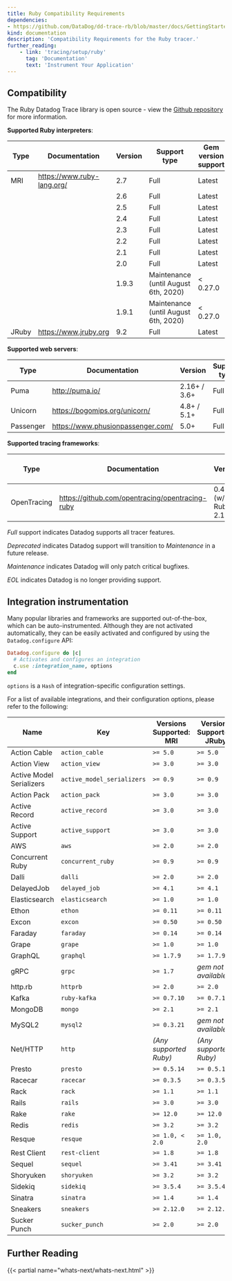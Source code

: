 ```yaml
---
title: Ruby Compatibility Requirements
dependencies:
- https://github.com/DataDog/dd-trace-rb/blob/master/docs/GettingStarted.md
kind: documentation
description: 'Compatibility Requirements for the Ruby tracer.'
further_reading:
    - link: 'tracing/setup/ruby'
      tag: 'Documentation'
      text: 'Instrument Your Application'
---
```


## Compatibility

The Ruby Datadog Trace library is open source - view the [Github repository][1] for more information.

**Supported Ruby interpreters**:

| Type  | Documentation              | Version | Support type                         | Gem version support |
| ----- | -------------------------- | -----   | ------------------------------------ | ------------------- |
| MRI   | https://www.ruby-lang.org/ | 2.7     | Full                                 | Latest              |
|       |                            | 2.6     | Full                                 | Latest              |
|       |                            | 2.5     | Full                                 | Latest              |
|       |                            | 2.4     | Full                                 | Latest              |
|       |                            | 2.3     | Full                                 | Latest              |
|       |                            | 2.2     | Full                                 | Latest              |
|       |                            | 2.1     | Full                                 | Latest              |
|       |                            | 2.0     | Full                                 | Latest              |
|       |                            | 1.9.3   | Maintenance (until August 6th, 2020) | < 0.27.0            |
|       |                            | 1.9.1   | Maintenance (until August 6th, 2020) | < 0.27.0            |
| JRuby | https://www.jruby.org      | 9.2     | Full                                | Latest              |

**Supported web servers**:

| Type      | Documentation                     | Version      | Support type |
| --------- | --------------------------------- | ------------ | ------------ |
| Puma      | http://puma.io/                   | 2.16+ / 3.6+ | Full         |
| Unicorn   | https://bogomips.org/unicorn/     | 4.8+ / 5.1+  | Full         |
| Passenger | https://www.phusionpassenger.com/ | 5.0+         | Full         |

**Supported tracing frameworks**:

| Type        | Documentation                                   | Version               | Gem version support |
| ----------- | ----------------------------------------------- | --------------------- | ------------------- |
| OpenTracing | https://github.com/opentracing/opentracing-ruby | 0.4.1+ (w/ Ruby 2.1+) | >= 0.16.0           |

*Full* support indicates Datadog supports all tracer features.

*Deprecated* indicates Datadog support will transition to *Maintenance* in a future release.

*Maintenance* indicates Datadog will only patch critical bugfixes.

*EOL* indicates Datadog is no longer providing support.

## Integration instrumentation

Many popular libraries and frameworks are supported out-of-the-box, which can be auto-instrumented. Although they are not activated automatically, they can be easily activated and configured by using the `Datadog.configure` API:

```ruby
Datadog.configure do |c|
  # Activates and configures an integration
  c.use :integration_name, options
end
```

`options` is a `Hash` of integration-specific configuration settings.

For a list of available integrations, and their configuration options, please refer to the following:

 | Name                     | Key                        | Versions Supported: MRI  | Versions Supported: JRuby | How to configure                    | Gem source                                                                     |
 | ------------------------ | -------------------------- | ------------------------ | --------------------------| ----------------------------------- | ------------------------------------------------------------------------------ |
 | Action Cable             | `action_cable`             | `>= 5.0`                 | `>= 5.0`                  | *[Link][2]*             | *[Link][3]*                |
 | Action View              | `action_view`              | `>= 3.0`                 | `>= 3.0`                  | *[Link][4]*              | *[Link][5]*                 |
 | Active Model Serializers | `active_model_serializers` | `>= 0.9`                 | `>= 0.9`                  | *[Link][6]*  | *[Link][7]*                |
 | Action Pack              | `action_pack`              | `>= 3.0`                 | `>= 3.0`                  | *[Link][8]*              | *[Link][9]*                |
 | Active Record            | `active_record`            | `>= 3.0`                 | `>= 3.0`                  | *[Link][10]*            | *[Link][11]*               |
 | Active Support           | `active_support`           | `>= 3.0`                 | `>= 3.0`                  | *[Link][12]*            | *[Link][13]*             |
 | AWS                      | `aws`                      | `>= 2.0`                 | `>= 2.0`                  | *[Link][14]*                     | *[Link][15]*                                   |
 | Concurrent Ruby          | `concurrent_ruby`          | `>= 0.9`                 | `>= 0.9`                  | *[Link][16]*          | *[Link][17]*                 |
 | Dalli                    | `dalli`                    | `>= 2.0`                 | `>= 2.0`                  | *[Link][18]*                   | *[Link][19]*                               |
 | DelayedJob               | `delayed_job`              | `>= 4.1`                 | `>= 4.1`                  | *[Link][20]*               | *[Link][21]*                        |
 | Elasticsearch            | `elasticsearch`            | `>= 1.0`                 | `>= 1.0`                  | *[Link][22]*             | *[Link][23]*                        |
 | Ethon                    | `ethon`                    | `>= 0.11`                | `>= 0.11`                 | *[Link][24]*                    | *[Link][25]*                                  |
 | Excon                    | `excon`                    | `>= 0.50`                | `>= 0.50`                 | *[Link][26]*                   | *[Link][27]*                                       |
 | Faraday                  | `faraday`                  | `>= 0.14`                | `>= 0.14`                 | *[Link][28]*                   | *[Link][29]*                                 |
 | Grape                    | `grape`                    | `>= 1.0`                 | `>= 1.0`                  | *[Link][30]*                    | *[Link][31]*                                  |
 | GraphQL                  | `graphql`                  | `>= 1.7.9`               | `>= 1.7.9`                | *[Link][32]*                  | *[Link][33]*                             |
 | gRPC                     | `grpc`                     | `>= 1.7`                 | *gem not available*       | *[Link][34]*                     | *[Link][35]*                   |
 | http.rb                  | `httprb`                   | `>= 2.0`                 | `>= 2.0`                  | *[Link][36]*                   | *[Link][37]*                                        |
 | Kafka                    | `ruby-kafka`               | `>= 0.7.10`              | `>= 0.7.10`               | *[Link][38]*                    | *[Link][39]*                                |
 | MongoDB                  | `mongo`                    | `>= 2.1`                 | `>= 2.1`                  | *[Link][40]*                   | *[Link][41]*                         |
 | MySQL2                   | `mysql2`                   | `>= 0.3.21`              | *gem not available*       | *[Link][42]*                    | *[Link][43]*                                  |
 | Net/HTTP                 | `http`                     | *(Any supported Ruby)*   | *(Any supported Ruby)*    | *[Link][44]*                 | *[Link][45]* |
 | Presto                   | `presto`                   | `>= 0.5.14`              | `>= 0.5.14`               | *[Link][46]*                  |*[Link][47]*                  |
 | Racecar                  | `racecar`                  | `>= 0.3.5`               | `>= 0.3.5`                | *[Link][48]*                   | *[Link][49]*                                |
 | Rack                     | `rack`                     | `>= 1.1`                 | `>= 1.1`                  | *[Link][50]*                     | *[Link][51]*                                         |
 | Rails                    | `rails`                    | `>= 3.0`                 | `>= 3.0`                  | *[Link][52]*                     | *[Link][53]*                                       |
 | Rake                     | `rake`                     | `>= 12.0`                | `>= 12.0`                 | *[Link][54]*                     | *[Link][55]*                                         |
 | Redis                    | `redis`                    | `>= 3.2`                 | `>= 3.2`                  | *[Link][56]*                     | *[Link][57]*                                     |
 | Resque                   | `resque`                   | `>= 1.0, < 2.0`          | `>= 1.0, < 2.0`           | *[Link][58]*                  | *[Link][59]*                                     |
 | Rest Client              | `rest-client`              | `>= 1.8`                 | `>= 1.8`                  | *[Link][60]*               | *[Link][61]*                           |
 | Sequel                   | `sequel`                   | `>= 3.41`                | `>= 3.41`                 | *[Link][62]*                   | *[Link][63]*                                 |
 | Shoryuken                | `shoryuken`                | `>= 3.2`                 | `>= 3.2`                  | *[Link][64]*                | *[Link][65]*                                  |
 | Sidekiq                  | `sidekiq`                  | `>= 3.5.4`               | `>= 3.5.4`                | *[Link][66]*                | *[Link][67]*                                    |
 | Sinatra                  | `sinatra`                  | `>= 1.4`                 | `>= 1.4`                  | *[Link][68]*                  | *[Link][69]*                                   |
 | Sneakers                 | `sneakers`                 | `>= 2.12.0`              | `>= 2.12.0`               | *[Link][70]*                  | *[Link][71]*                                    |
 | Sucker Punch             | `sucker_punch`             | `>= 2.0`                 | `>= 2.0`                  | *[Link][72]*             | *[Link][73]*                       |

## Further Reading

{{< partial name="whats-next/whats-next.html" >}}

[1]: https://github.com/DataDog/dd-trace-rb
[2]: /tracing/setup/ruby/#action-cable
[3]: https://github.com/rails/rails/tree/master/actioncable
[4]: /tracing/setup/ruby/#action-view
[5]: https://github.com/rails/rails/tree/master/actionview
[6]: /tracing/setup/ruby/#active-model-serializers
[7]: https://github.com/rails-api/active_model_serializers
[8]: /tracing/setup/ruby/#action-pack
[9]: https://github.com/rails/rails/tree/master/actionpack
[10]: /tracing/setup/ruby/#active-record
[11]: https://github.com/rails/rails/tree/master/activerecord
[12]: /tracing/setup/ruby/#active-support
[13]: https://github.com/rails/rails/tree/master/activesupport
[14]: /tracing/setup/ruby/#aws
[15]: https://github.com/aws/aws-sdk-ruby
[16]: /tracing/setup/ruby/#concurrent-ruby
[17]: https://github.com/ruby-concurrency/concurrent-ruby
[18]: /tracing/setup/ruby/#dalli
[19]: https://github.com/petergoldstein/dalli
[20]: /tracing/setup/ruby/#delayedjob
[21]: https://github.com/collectiveidea/delayed_job
[22]: /tracing/setup/ruby/#elasticsearch
[23]: https://github.com/elastic/elasticsearch-ruby
[24]: /tracing/setup/ruby/#ethon
[25]: https://github.com/typhoeus/ethon
[26]: /tracing/setup/ruby/#excon
[27]: https://github.com/excon/excon
[28]: /tracing/setup/ruby/#faraday
[29]: https://github.com/lostisland/faraday
[30]: /tracing/setup/ruby/#grape
[31]: https://github.com/ruby-grape/grape
[32]: /tracing/setup/ruby/#graphql
[33]: https://github.com/rmosolgo/graphql-ruby
[34]: /tracing/setup/ruby/#grpc
[35]: https://github.com/grpc/grpc/tree/master/src/rubyc
[36]: https://github.com/httprb/http
[37]: /tracing/setup/ruby/#http-rb
[38]: https://github.com/zendesk/ruby-kafka
[39]: /tracing/setup/ruby/#kafka
[40]: /tracing/setup/ruby/#mongodb
[41]: https://github.com/mongodb/mongo-ruby-driver
[42]: /tracing/setup/ruby/#mysql2
[43]: https://github.com/brianmario/mysql2
[44]: /tracing/setup/ruby/#nethttp
[45]: https://ruby-doc.org/stdlib-2.4.0/libdoc/net/http/rdoc/Net/HTTP.html
[46]: /tracing/setup/ruby/#presto
[47]: https://github.com/treasure-data/presto-client-ruby
[48]: /tracing/setup/ruby/#racecar
[49]: https://github.com/zendesk/racecar
[50]: /tracing/setup/ruby/#rack
[51]: https://github.com/rack/rack
[52]: /tracing/setup/ruby/#rails
[53]: https://github.com/rails/rails
[54]: /tracing/setup/ruby/#rake
[55]: https://github.com/ruby/rake
[56]: /tracing/setup/ruby/#redis
[57]: https://github.com/redis/redis-rb
[58]: /tracing/setup/ruby/#resque
[59]: https://github.com/resque/resque
[60]: /tracing/setup/ruby/#rest-client
[61]: https://github.com/rest-client/rest-client
[62]: /tracing/setup/ruby/#sequel
[63]: https://github.com/jeremyevans/sequel
[64]: /tracing/setup/ruby/#shoryuken
[65]: https://github.com/phstc/shoryuken
[66]: /tracing/setup/ruby/#sidekiq
[67]: https://github.com/mperham/sidekiq
[68]: /tracing/setup/ruby/#sinatra
[69]: https://github.com/sinatra/sinatra
[70]: https://github.com/jondot/sneakers
[71]: /tracing/setup/ruby/#sneakers
[72]: /tracing/setup/ruby/#sucker-punch
[73]: https://github.com/brandonhilkert/sucker_punch
